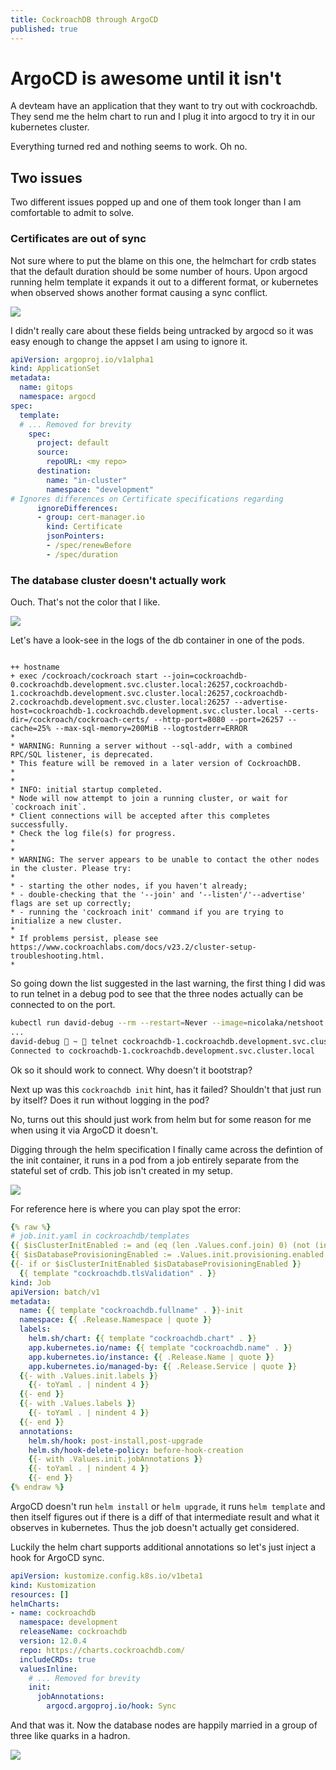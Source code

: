 ```yaml
---
title: CockroachDB through ArgoCD
published: true
---
```


# ArgoCD is awesome until it isn't

A devteam have an application that they want to try out with cockroachdb. They send me the helm chart to run and I plug it into argocd to try it in our kubernetes cluster.

Everything turned red and nothing seems to work. Oh no.

## Two issues 

Two different issues popped up and one of them took longer than I am comfortable to admit to solve.

### Certificates are out of sync

Not sure where to put the blame on this one, the helmchart for crdb states that the default duration should be some number of hours. Upon argocd running helm template it expands it out to a different format, or kubernetes when observed shows another format causing a sync conflict.

![](../assets/2024-05-08-12-18-19.png)

I didn't really care about these fields being untracked by argocd so it was easy enough to change the appset I am using to ignore it.

``` yaml
apiVersion: argoproj.io/v1alpha1
kind: ApplicationSet
metadata:
  name: gitops
  namespace: argocd
spec:
  template:
  # ... Removed for brevity
    spec:
      project: default
      source:
        repoURL: <my repo>
      destination:
        name: "in-cluster"
        namespace: "development"
# Ignores differences on Certificate specifications regarding 
      ignoreDifferences:
      - group: cert-manager.io
        kind: Certificate
        jsonPointers:
        - /spec/renewBefore
        - /spec/duration

```

### The database cluster doesn't actually work

Ouch. That's not the color that I like.

![](../assets/2024-05-08-12-22-35.png)

Let's have a look-see in the logs of the db container in one of the pods.

```

++ hostname
+ exec /cockroach/cockroach start --join=cockroachdb-0.cockroachdb.development.svc.cluster.local:26257,cockroachdb-1.cockroachdb.development.svc.cluster.local:26257,cockroachdb-2.cockroachdb.development.svc.cluster.local:26257 --advertise-host=cockroachdb-1.cockroachdb.development.svc.cluster.local --certs-dir=/cockroach/cockroach-certs/ --http-port=8080 --port=26257 --cache=25% --max-sql-memory=200MiB --logtostderr=ERROR
*
* WARNING: Running a server without --sql-addr, with a combined RPC/SQL listener, is deprecated.
* This feature will be removed in a later version of CockroachDB.
*
*
* INFO: initial startup completed.
* Node will now attempt to join a running cluster, or wait for `cockroach init`.
* Client connections will be accepted after this completes successfully.
* Check the log file(s) for progress. 
*
*
* WARNING: The server appears to be unable to contact the other nodes in the cluster. Please try:
* 
* - starting the other nodes, if you haven't already;
* - double-checking that the '--join' and '--listen'/'--advertise' flags are set up correctly;
* - running the 'cockroach init' command if you are trying to initialize a new cluster.
* 
* If problems persist, please see https://www.cockroachlabs.com/docs/v23.2/cluster-setup-troubleshooting.html.
*
```

So going down the list suggested in the last warning, the first thing I did was to run telnet in a debug pod to see that the three nodes actually can be connected to on the port.

``` sh
kubectl run david-debug --rm --restart=Never --image=nicolaka/netshoot --stdin --tty /bin/zsh
...
david-debug  ~  telnet cockroachdb-1.cockroachdb.development.svc.cluster.local 26257
Connected to cockroachdb-1.cockroachdb.development.svc.cluster.local
```

Ok so it should work to connect. Why doesn't it bootstrap?

Next up was this `cockroachdb init` hint, has it failed? Shouldn't that just run by itself? Does it run without logging in the pod?

No, turns out this should just work from helm but for some reason for me when using it via ArgoCD it doesn't.

Digging through the helm specification I finally came across the defintion of the init container, it runs in a pod from a job entirely separate from the stateful set of crdb. This job isn't created in my setup. 

![](../assets/2024-05-08-12-28-49.png)

For reference here is where you can play spot the error:

``` yaml
{% raw %}
# job.init.yaml in cockroachdb/templates
{{ $isClusterInitEnabled := and (eq (len .Values.conf.join) 0) (not (index .Values.conf `single-node`)) }}
{{ $isDatabaseProvisioningEnabled := .Values.init.provisioning.enabled }}
{{- if or $isClusterInitEnabled $isDatabaseProvisioningEnabled }}
  {{ template "cockroachdb.tlsValidation" . }}
kind: Job
apiVersion: batch/v1
metadata:
  name: {{ template "cockroachdb.fullname" . }}-init
  namespace: {{ .Release.Namespace | quote }}
  labels:
    helm.sh/chart: {{ template "cockroachdb.chart" . }}
    app.kubernetes.io/name: {{ template "cockroachdb.name" . }}
    app.kubernetes.io/instance: {{ .Release.Name | quote }}
    app.kubernetes.io/managed-by: {{ .Release.Service | quote }}
  {{- with .Values.init.labels }}
    {{- toYaml . | nindent 4 }}
  {{- end }}
  {{- with .Values.labels }}
    {{- toYaml . | nindent 4 }}
  {{- end }}
  annotations:
    helm.sh/hook: post-install,post-upgrade
    helm.sh/hook-delete-policy: before-hook-creation
    {{- with .Values.init.jobAnnotations }}
    {{- toYaml . | nindent 4 }}
    {{- end }}
{% endraw %}
```

ArgoCD doesn't run `helm install` or `helm upgrade`, it runs `helm template` and then itself figures out if there is a diff of that intermediate result and what it observes in kubernetes. Thus the job doesn't actually get considered.

Luckily the helm chart supports additional annotations so let's just inject a hook for ArgoCD sync.

``` yaml
apiVersion: kustomize.config.k8s.io/v1beta1
kind: Kustomization
resources: []
helmCharts:
- name: cockroachdb
  namespace: development
  releaseName: cockroachdb
  version: 12.0.4
  repo: https://charts.cockroachdb.com/
  includeCRDs: true
  valuesInline:
    # ... Removed for brevity
    init:
      jobAnnotations:
        argocd.argoproj.io/hook: Sync
```

And that was it. Now the database nodes are happily married in a group of three like quarks in a hadron.

![](../assets/2024-05-08-12-33-56.png)